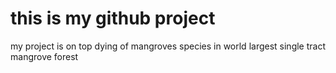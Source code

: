 # this is my github project
my project is on top dying of mangroves species in world largest single tract mangrove forest

